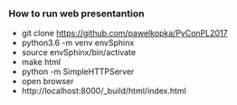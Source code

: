 ### How to run web presentantion
* git clone https://github.com/pawelkopka/PyConPL2017
* python3.6 -m venv envSphinx
* source envSphinx/bin/activate
* make html
* python -m SimpleHTTPServer
* open browser
* http://localhost:8000/_build/html/index.html